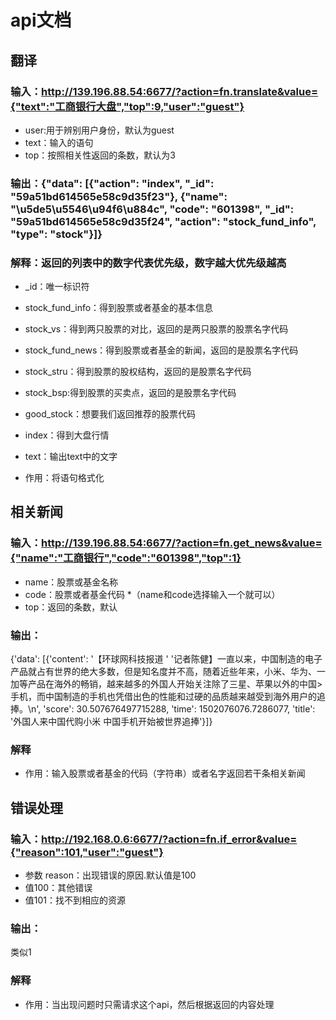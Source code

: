 # api文档

## 翻译
### 输入：http://139.196.88.54:6677/?action=fn.translate&value={"text":"工商银行大盘","top":9,"user":"guest"}
* user:用于辨别用户身份，默认为guest
* text：输入的语句
* top：按照相关性返回的条数，默认为3

### 输出：{"data": [{"action": "index", "_id": "59a51bd614565e58c9d35f23"}, {"name": "\u5de5\u5546\u94f6\u884c", "code": "601398", "_id": "59a51bd614565e58c9d35f24", "action": "stock_fund_info", "type": "stock"}]}
### 解释：返回的列表中的数字代表优先级，数字越大优先级越高
* _id：唯一标识符
* stock_fund_info：得到股票或者基金的基本信息
* stock_vs：得到两只股票的对比，返回的是两只股票的股票名字代码
* stock_fund_news：得到股票或者基金的新闻，返回的是股票名字代码
* stock_stru：得到股票的股权结构，返回的是股票名字代码
* stock_bsp:得到股票的买卖点，返回的是股票名字代码
* good_stock：想要我们返回推荐的股票代码
* index：得到大盘行情
* text：输出text中的文字

* 作用：将语句格式化


## 相关新闻
### 输入：http://139.196.88.54:6677/?action=fn.get_news&value={"name":"工商银行","code":"601398","top":1}
* name：股票或基金名称
* code：股票或者基金代码
*（name和code选择输入一个就可以）
* top：返回的条数，默认
### 输出：
{'data': [{'content': '【环球网科技报道 '
                      '记者陈健】一直以来，中国制造的电子产品就占有世界的绝大多数，但是知名度并不高，随着近些年来，小米、华为、一加等产品在海外的畅销，越来越多的外国人开始关注除了三星、苹果以外的中国>
手机，而中国制造的手机也凭借出色的性能和过硬的品质越来越受到海外用户的追捧。\n',
           'score': 30.507676497715288,
           'time': 1502076076.7286077,
           'title': '外国人来中国代购小米 中国手机开始被世界追捧'}]}
### 解释
* 作用：输入股票或者基金的代码（字符串）或者名字返回若干条相关新闻

## 错误处理
### 输入：http://192.168.0.6:6677/?action=fn.if_error&value={"reason":101,"user":"guest"}
* 参数 reason：出现错误的原因.默认值是100
* 值100：其他错误
* 值101：找不到相应的资源
### 输出：
类似1
### 解释
* 作用：当出现问题时只需请求这个api，然后根据返回的内容处理
